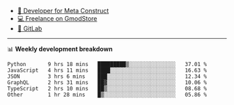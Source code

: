 - [🎈 Developer for Meta Construct](https://metastruct.net)
- [💻 Freelance on GmodStore](https://www.gmodstore.com/users/Tenrys)
- [🦊 GitLab](https://gitlab.com/Tenrys)

---

📊 **Weekly development breakdown**
<!--START_SECTION:waka-->

```text
Python       9 hrs 18 mins   █████████▒░░░░░░░░░░░░░░░   37.01 %
JavaScript   4 hrs 11 mins   ████░░░░░░░░░░░░░░░░░░░░░   16.63 %
JSON         3 hrs 6 mins    ███░░░░░░░░░░░░░░░░░░░░░░   12.34 %
GraphQL      2 hrs 31 mins   ██▓░░░░░░░░░░░░░░░░░░░░░░   10.06 %
TypeScript   2 hrs 10 mins   ██▒░░░░░░░░░░░░░░░░░░░░░░   08.68 %
Other        1 hr 28 mins    █▒░░░░░░░░░░░░░░░░░░░░░░░   05.86 %
```

<!--END_SECTION:waka-->
